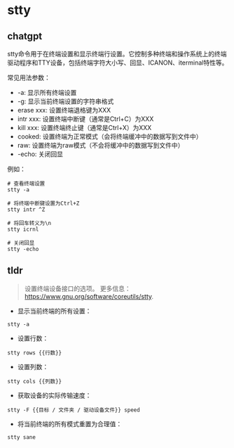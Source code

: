 # stty 
## chatgpt 
stty命令用于在终端设置和显示终端行设置。它控制多种终端和操作系统上的终端驱动程序和TTY设备，包括终端字符大小写、回显、ICANON、iterminal特性等。

常见用法参数：

- -a: 显示所有终端设置
- -g: 显示当前终端设置的字符串格式
- erase xxx: 设置终端退格键为XXX
- intr xxx: 设置终端中断键（通常是Ctrl+C）为XXX
- kill xxx: 设置终端终止键（通常是Ctrl+X）为XXX
- cooked: 设置终端为正常模式（会将终端缓冲中的数据写到文件中）
- raw: 设置终端为raw模式（不会将缓冲中的数据写到文件中）
- -echo: 关闭回显

例如：

```shell
# 查看终端设置
stty -a

# 将终端中断键设置为Ctrl+Z
stty intr ^Z

# 将回车转义为\n
stty icrnl

# 关闭回显
stty -echo
``` 

## tldr 
 
> 设置终端设备接口的选项。
> 更多信息：<https://www.gnu.org/software/coreutils/stty>.

- 显示当前终端的所有设置：

`stty -a`

- 设置行数：

`stty rows {{行数}}`

- 设置列数：

`stty cols {{列数}}`

- 获取设备的实际传输速度：

`stty -F {{目标 / 文件夹 / 驱动设备文件}} speed`

- 将当前终端的所有模式重置为合理值：

`stty sane`
